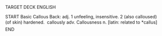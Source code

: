 TARGET DECK
ENGLISH

START
Basic
Callous
Back: adj. 1 unfeeling, insensitive. 2 (also calloused) (of skin) hardened.  callously adv. Callousness n. [latin: related to *callus]
END
